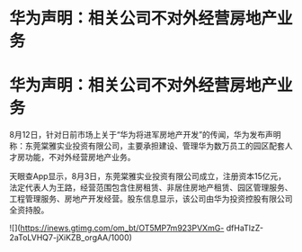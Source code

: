 # 华为声明：相关公司不对外经营房地产业务

# 华为声明：相关公司不对外经营房地产业务

8月12日，针对日前市场上关于“华为将进军房地产开发”的传闻，华为发布声明称：东莞棠雅实业投资有限公司，主要承担建设、管理华为数万员工的园区配套人才房功能，不对外经营房地产业务。

天眼查App显示，8月3日，东莞棠雅实业投资有限公司成立，注册资本15亿元，法定代表人为王路，经营范围包含住房租赁、非居住房地产租赁、园区管理服务、工程管理服务、房地产开发经营。股东信息显示，该公司由华为投资控股有限公司全资持股。

![](https://inews.gtimg.com/om_bt/OT5MP7m923PVXmG-
dfHaTlzZ-2aToLVHQ7-jXiKZB_orgAA/1000)

